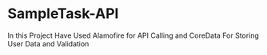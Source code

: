 # SampleTask-API


In this Project Have Used Alamofire for API Calling and CoreData For Storing User Data and Validation
